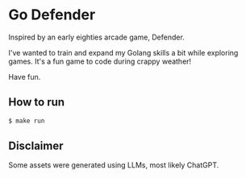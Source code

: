 # Go Defender

Inspired by an early eighties arcade game, Defender.

I've wanted to train and expand my Golang skills a bit while exploring games.
It's a fun game to code during crappy weather!

Have fun.

## How to run

```bash
$ make run
```

## Disclaimer

Some assets were generated using LLMs, most likely ChatGPT.